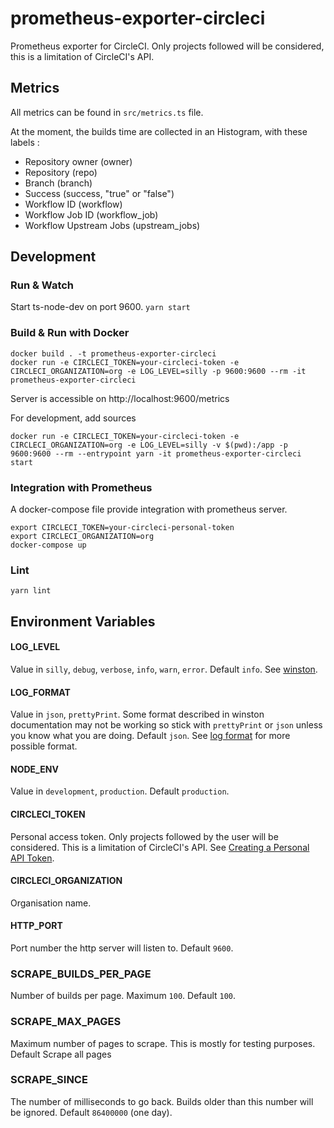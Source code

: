# prometheus-exporter-circleci
Prometheus exporter for CircleCI. Only projects followed will be considered, this is a limitation of CircleCI's API.

## Metrics
All metrics can be found in `src/metrics.ts` file.

At the moment, the builds time are collected in an Histogram, with these labels :
- Repository owner (owner)
- Repository (repo)
- Branch (branch)
- Success (success, "true" or "false")
- Workflow ID (workflow)
- Workflow Job ID (workflow_job)
- Workflow Upstream Jobs (upstream_jobs)

## Development
### Run & Watch
Start ts-node-dev on port 9600.
`yarn start`

### Build & Run with Docker
```
docker build . -t prometheus-exporter-circleci
docker run -e CIRCLECI_TOKEN=your-circleci-token -e CIRCLECI_ORGANIZATION=org -e LOG_LEVEL=silly -p 9600:9600 --rm -it prometheus-exporter-circleci
```
Server is accessible on http://localhost:9600/metrics

For development, add sources
```
docker run -e CIRCLECI_TOKEN=your-circleci-token -e CIRCLECI_ORGANIZATION=org -e LOG_LEVEL=silly -v $(pwd):/app -p 9600:9600 --rm --entrypoint yarn -it prometheus-exporter-circleci start
```

### Integration with Prometheus
A docker-compose file provide integration with prometheus server.
```
export CIRCLECI_TOKEN=your-circleci-personal-token
export CIRCLECI_ORGANIZATION=org
docker-compose up
```

### Lint
```
yarn lint
```

## Environment Variables
#### LOG_LEVEL
Value in `silly`, `debug`, `verbose`, `info`, `warn`, `error`.
Default `info`.
See [winston](https://www.npmjs.com/package/winston).
#### LOG_FORMAT
Value in `json`, `prettyPrint`. Some format described in winston documentation may not be working so stick with `prettyPrint` or `json` unless you know what you are doing.
Default `json`.
See [log format](https://github.com/winstonjs/logform#formats) for more possible format.
#### NODE_ENV
Value in `development`, `production`.
Default `production`.
#### CIRCLECI_TOKEN
Personal access token. Only projects followed by the user will be considered. This is a limitation of CircleCI's API.
See [Creating a Personal API Token](https://circleci.com/docs/2.0/managing-api-tokens/#creating-a-personal-api-token).
#### CIRCLECI_ORGANIZATION
Organisation name.
#### HTTP_PORT
Port number the http server will listen to.
Default `9600`.
### SCRAPE_BUILDS_PER_PAGE
Number of builds per page. Maximum `100`.
Default `100`.
### SCRAPE_MAX_PAGES
Maximum number of pages to scrape. This is mostly for testing purposes.
Default Scrape all pages
### SCRAPE_SINCE
The number of milliseconds to go back. Builds older than this number will be ignored.
Default `86400000` (one day).
